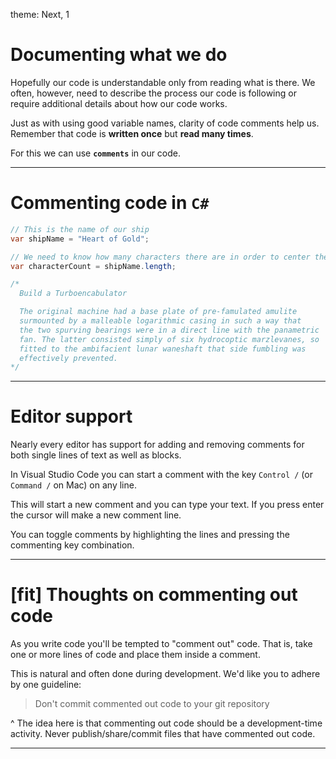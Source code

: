 theme: Next, 1

<!-- prettier-ignore-start -->

# Documenting what we do

Hopefully our code is understandable only from reading what is there. We often, however, need to describe the process our code is following or require additional details about how our code works.

Just as with using good variable names, clarity of code comments help us. Remember that code is **written once** but **read many times**.

For this we can use **`comments`** in our code.

---

# Commenting code in `C#`

```csharp
// This is the name of our ship
var shipName = "Heart of Gold";

// We need to know how many characters there are in order to center the text on the screen.
var characterCount = shipName.length;

/*
  Build a Turboencabulator

  The original machine had a base plate of pre-famulated amulite
  surmounted by a malleable logarithmic casing in such a way that
  the two spurving bearings were in a direct line with the panametric
  fan. The latter consisted simply of six hydrocoptic marzlevanes, so
  fitted to the ambifacient lunar waneshaft that side fumbling was
  effectively prevented.
*/
```

---

# Editor support

Nearly every editor has support for adding and removing comments for both single lines of text as well as blocks.

In Visual Studio Code you can start a comment with the key `Control /` (or `Command /` on Mac) on any line.

This will start a new comment and you can type your text. If you press enter the cursor will make a new comment line.

You can toggle comments by highlighting the lines and pressing the commenting key combination.

---

# [fit] Thoughts on commenting out code

As you write code you'll be tempted to "comment out" code. That is, take one or more lines of code and place them inside a comment.

This is natural and often done during development. We'd like you to adhere by one guideline:

> Don't commit commented out code to your git repository

^ The idea here is that commenting out code should be a development-time
activity. Never publish/share/commit files that have commented out code.

---

<!-- prettier-ignore-end -->
